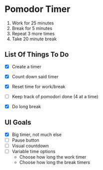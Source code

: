 # Pomodor Timer

1. Work for 25 minutes
1. Break for 5 minutes
1. Repeat 3 more times
1. Take 20 minute break

## List Of Things To Do

- [X] Create a timer
- [X] Count down said timer
- [X] Reset time for work/break
- [ ] Keep track of pomodori done (4 at a time)
- [X] Do long break


## UI Goals
- [X] Big timer, not much else
- [ ] Pause button
- [ ] Visual countdown
- [ ] Variable time options
  - Choose how long the work timer
  - Choose how long the break timers